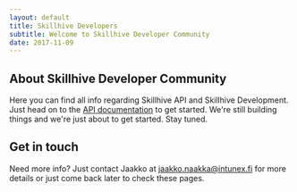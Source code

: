 ```yaml
---
layout: default
title: Skillhive Developers
subtitle: Welcome to Skillhive Developer Community
date: 2017-11-09
---
```


## About Skillhive Developer Community

Here you can find all info regarding Skillhive API and Skillhive Development. Just head on to the
[API documentation](/developer/api/v2/) to get started. We're still building things
and we're just about to get started. Stay tuned.

## Get in touch

Need more info? Just contact Jaakko at
<a href="mailto:jaakko.naakka@intunex.fi">jaakko.naakka@intunex.fi</a> for
more details or just come back later to check these pages.

